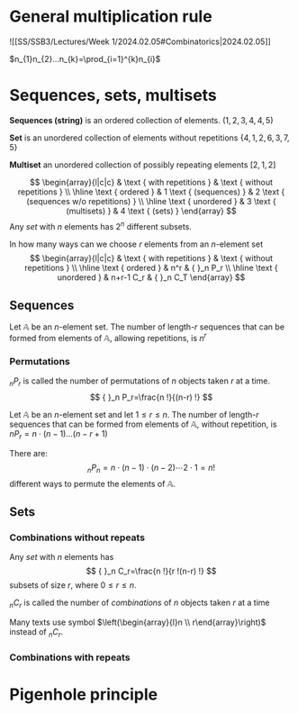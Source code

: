 # General multiplication rule
![[SS/SSB3/Lectures/Week 1/2024.02.05#Combinatorics|2024.02.05]]

$n_{1}n_{2}...n_{k}=\prod_{i=1}^{k}n_{i}$

# Sequences, sets, multisets
**Sequences (string)** is an ordered collection of elements.
$(1,2,3,4,4,5)$

**Set** is an unordered collection of elements without repetitions
$\{4,1, 2, 6,3, 7,5\}$

**Multiset** an unordered collection of possibly repeating elements
$[2, 1, 2]$

$$
\begin{array}{l|c|c} 
& \text { with repetitions } & \text { without repetitions } \\
\hline \text { ordered } & 1 \text { (sequences) } & 2 \text { (sequences w/o repetitions) } \\
\hline \text { unordered } & 3 \text { (multisets) } & 4 \text { (sets) }
\end{array}
$$
 Any *set* with $n$ elements has $2^{n}$ different subsets.

In how many ways can we choose $r$ elements from an $n$-element set
$$
\begin{array}{l|c|c} 
& \text { with repetitions } & \text { without repetitions } \\
\hline \text { ordered } & n^r & { }_n P_r \\
\hline \text { unordered } & n+r-1 C_r & { }_n C_T
\end{array}
$$

## Sequences
Let $\mathbb{A}$ be an $n$-element set. The number of length-$r$ sequences that can be formed from elements of $\mathbb{A}$, allowing repetitions, is $n^{r}$

### Permutations

${ }_n P_r$ is called the number of permutations of $n$ objects taken $r$ at a time.
$$
{ }_n P_r=\frac{n !}{(n-r) !}
$$

Let $\mathbb{A}$ be an $n$-element set and let $1 \leq r \leq n$. The number of length-$r$ sequences that can be formed from elements of $\mathbb{A}$, without repetition, is ${n} P_{r}=n \cdot (n-1) ... (n-r+1)$

There are:
$$
{ }_n P_n=n \cdot(n-1) \cdot(n-2) \cdots 2 \cdot 1=n !
$$
different ways to permute the elements of $\mathbb{A}$.

## Sets

### Combinations without repeats
Any *set* with $n$ elements has
$$
{ }_n C_r=\frac{n !}{r !(n-r) !}
$$
subsets of size $r$, where $0 \leqslant r \leqslant n$.

${ }_n C_r$ is called the number of *combinations* of $n$ objects taken $r$ at a time

Many texts use symbol $\left(\begin{array}{l}n \\ r\end{array}\right)$ instead of ${ }_n C_r$.

### Combinations with repeats

# Pigenhole principle